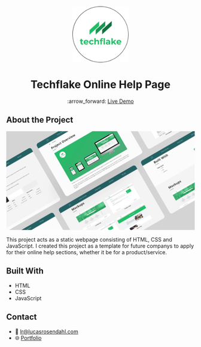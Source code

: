 <br />
<p align="center">
  <a href="#">
    <img src="https://github.com/Luchkiin/techflake-online-help-page/blob/master/images/readme-logo-img.png" alt="Logo" width="150" height="150">
  </a>
  <h1 align="center">Techflake Online Help Page</h1>
  <p align="center">
    :arrow_forward: <a href="https://luchkiin.github.io/techflake-online-help-page/"> Live Demo</a>
  </p>
</p>

## About the Project

<img src="https://github.com/Luchkiin/portfolio-v2/blob/master/images/og-images/techflake.png" alt="Logo" width="Auto" height="Auto">

This project acts as a static webpage consisting of HTML, CSS and JavaScript. I created this project as a template for future companys to apply for their online help sections, whether it be for a product/service.

## Built With
* HTML
* CSS
* JavaScript

## Contact
* :email: <a href="mailto:lr@lucasrosendahl.com">lr@lucasrosendahl.com</a>
* :globe_with_meridians: <a href="https://lucasrosendahl.com" target="_blank">Portfolio</a>
